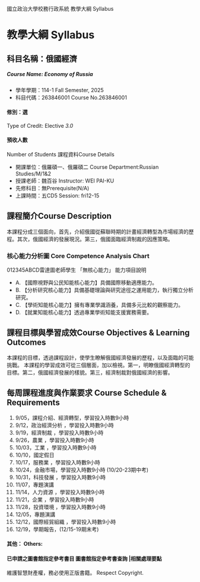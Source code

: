 國立政治大學校務行政系統 教學大綱 Syllabus
# 教學大綱 Syllabus
##  科目名稱：俄國經濟 
#####  Course Name: Economy of Russia
  * 學年學期：114-1 Fall Semester, 2025 
  * 科目代碼：263846001 Course No.263846001
#### 修別：選
Type of Credit: Elective 
_3.0_
#### 預收人數
Number of Students
課程資料Course Details
  * 開課單位：俄羅碩一、俄羅碩二 Course Department:Russian Studies/M/1&2 
  * 授課老師：魏百谷 Instructor: WEI PAI-KU 
  * 先修科目：無Prerequisite(N/A)
  * 上課時間：五CD5 Session: fri12-15 
##  課程簡介Course Description
本課程分成三個面向，首先，介紹俄國從蘇聯時期的計畫經濟轉型為市場經濟的歷程。其次，俄國經濟的發展現況。第三，俄國面臨經濟制裁的因應策略。
###  核心能力分析圖 Core Competence Analysis Chart
012345ABCD雷達圖老師學生
「無核心能力」 
能力項目說明
  * A. 【國際視野與公民知能核心能力】具備國際移動適應能力。
  * B. 【分析研究核心能力】具備基礎理論與研究途徑之運用能力，執行獨立分析研究。
  * C. 【學術知能核心能力】擁有專業學識涵養，具備多元比較的觀察能力。
  * D. 【就業知能核心能力】透過專業學術知能支援實務需要。
##  課程目標與學習成效Course Objectives & Learning Outcomes 
本課程的目標，透過課程設計，使學生瞭解俄國經濟發展的歷程，以及面臨的可能挑戰。
本課程的學習成效可從三個層面，加以檢視。第一，明瞭俄國經濟轉型的目標。第二，俄國經濟發展的樣貌。第三，經濟制裁對俄國經濟的影響。
##  每周課程進度與作業要求 Course Schedule & Requirements
1. 9/05，課程介紹、經濟轉型，學習投入時數9小時
2. 9/12，政治經濟分析 ，學習投入時數9小時
3. 9/19，經濟制裁 ，學習投入時數9小時
4. 9/26，農業 ，學習投入時數9小時
5. 10/03，工業 ，學習投入時數9小時
6. 10/10，國定假日
7. 10/17，服務業 ，學習投入時數9小時
8. 10/24，金融市場，學習投入時數9小時 (10/20-23期中考) 
9. 10/31，科技發展 ，學習投入時數9小時
10. 11/07，專題演講
11. 11/14，人力資源 ，學習投入時數9小時
12. 11/21，企業 ，學習投入時數9小時
13. 11/28，投資環境 ，學習投入時數9小時
14. 12/05，專題演講
15. 12/12，國際經貿組織 ，學習投入時數9小時
16. 12/19，學期報告，(12/15-19期末考) 
####  其他： Others:
####  已申請之圖書館指定參考書目  圖書館指定參考書查詢 |相關處理要點
維護智慧財產權，務必使用正版書籍。 Respect Copyright.